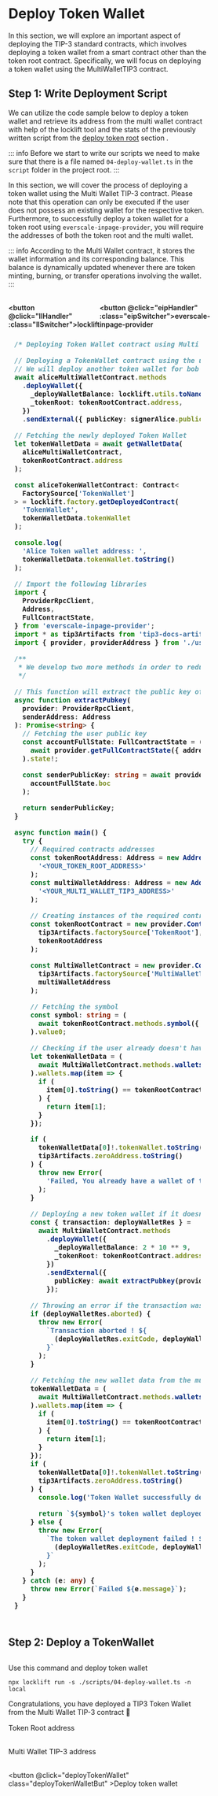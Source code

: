 # Deploy Token Wallet

<div class="DeployTokenWallet">

In this section, we will explore an important aspect of deploying the TIP-3 standard contracts, which involves deploying a token wallet from a smart contract other than the token root contract. Specifically, we will focus on deploying a token wallet using the MultiWalletTIP3 contract.

## Step 1: Write Deployment Script

<span  :class="LLdis"  >

We can utilize the code sample below to deploy a token wallet and retrieve its address from the multi wallet contract with help of the locklift tool and the stats of the previously written script from the [deploy token root](./tokenRoot.md#step-1-write-deployment-script) section .

::: info
Before we start to write our scripts we need to make sure that there is a file named `04-deploy-wallet.ts` in the `script` folder in the project root.
:::

</span>

<span  :class="EIPdis"  >

In this section, we will cover the process of deploying a token wallet using the Multi Wallet TIP-3 contract. Please note that this operation can only be executed if the user does not possess an existing wallet for the respective token. Furthermore, to successfully deploy a token wallet for a token root using `everscale-inpage-provider`, you will require the addresses of both the token root and the multi wallet.

::: info
According to the Multi Wallet contract, it stores the wallet information and its corresponding balance. This balance is dynamically updated whenever there are token minting, burning, or transfer operations involving the wallet.
:::

</span>
<br/>

<div class="switcherContainer">

<button @click="llHandler" :class="llSwitcher">locklift</button>

<button @click="eipHandler" :class="eipSwitcher">everscale-inpage-provider </button>

</div>

<div class="codeBlockContainer" >

<span  :class="LLdis">

```typescript
/* Deploying Token Wallet contract using Multi Wallet TIP-3 */

// Deploying a TokenWallet contract using the using multi wallet contract for alice
// We will deploy another token wallet for bob at the time of transferring he tokens
await aliceMultiWalletContract.methods
  .deployWallet({
    _deployWalletBalance: locklift.utils.toNano('3'),
    _tokenRoot: tokenRootContract.address,
  })
  .sendExternal({ publicKey: signerAlice.publicKey });

// Fetching the newly deployed Token Wallet
let tokenWalletData = await getWalletData(
  aliceMultiWalletContract,
  tokenRootContract.address
);

const aliceTokenWalletContract: Contract<
  FactorySource['TokenWallet']
> = locklift.factory.getDeployedContract(
  'TokenWallet',
  tokenWalletData.tokenWallet
);

console.log(
  'Alice Token wallet address: ',
  tokenWalletData.tokenWallet.toString()
);
```

</span>

<span  :class="EIPdis">

```typescript
// Import the following libraries
import {
  ProviderRpcClient,
  Address,
  FullContractState,
} from 'everscale-inpage-provider';
import * as tip3Artifacts from 'tip3-docs-artifacts';
import { provider, providerAddress } from './useProvider';

/**
 * We develop two more methods in order to reduce the mass of the script
 */

// This function will extract the public key of the sender
async function extractPubkey(
  provider: ProviderRpcClient,
  senderAddress: Address
): Promise<string> {
  // Fetching the user public key
  const accountFullState: FullContractState = (
    await provider.getFullContractState({ address: senderAddress })
  ).state!;

  const senderPublicKey: string = await provider.extractPublicKey(
    accountFullState.boc
  );

  return senderPublicKey;
}

async function main() {
  try {
    // Required contracts addresses
    const tokenRootAddress: Address = new Address(
      '<YOUR_TOKEN_ROOT_ADDRESS>'
    );
    const multiWalletAddress: Address = new Address(
      '<YOUR_MULTI_WALLET_TIP3_ADDRESS>'
    );

    // Creating instances of the required contracts
    const tokenRootContract = new provider.Contract(
      tip3Artifacts.factorySource['TokenRoot'],
      tokenRootAddress
    );

    const MultiWalletContract = new provider.Contract(
      tip3Artifacts.factorySource['MultiWalletTIP3'],
      multiWalletAddress
    );

    // Fetching the symbol
    const symbol: string = (
      await tokenRootContract.methods.symbol({ answerId: 0 }).call()
    ).value0;

    // Checking if the user already doesn't have any wallet of that token root
    let tokenWalletData = (
      await MultiWalletContract.methods.wallets().call()
    ).wallets.map(item => {
      if (
        item[0].toString() == tokenRootContract.address.toString()
      ) {
        return item[1];
      }
    });

    if (
      tokenWalletData[0]!.tokenWallet.toString() !=
      tip3Artifacts.zeroAddress.toString()
    ) {
      throw new Error(
        'Failed, You already have a wallet of this token !'
      );
    }

    // Deploying a new token wallet if it doesn't exists before
    const { transaction: deployWalletRes } =
      await MultiWalletContract.methods
        .deployWallet({
          _deployWalletBalance: 2 * 10 ** 9,
          _tokenRoot: tokenRootContract.address,
        })
        .sendExternal({
          publicKey: await extractPubkey(provider, providerAddress),
        });

    // Throwing an error if the transaction was aborted
    if (deployWalletRes.aborted) {
      throw new Error(
        `Transaction aborted ! ${
          (deployWalletRes.exitCode, deployWalletRes.resultCode)
        }`
      );
    }

    // Fetching the new wallet data from the multi wallet contract and check if its deployed successfully or not
    tokenWalletData = (
      await MultiWalletContract.methods.wallets().call()
    ).wallets.map(item => {
      if (
        item[0].toString() == tokenRootContract.address.toString()
      ) {
        return item[1];
      }
    });
    if (
      tokenWalletData[0]!.tokenWallet.toString() !=
      tip3Artifacts.zeroAddress.toString()
    ) {
      console.log('Token Wallet successfully deployed !');

      return `${symbol}'s token wallet deployed to: ${tokenWalletData[0]!.tokenWallet.toString()}`;
    } else {
      throw new Error(
        `The token wallet deployment failed ! ${
          (deployWalletRes.exitCode, deployWalletRes.resultCode)
        }`
      );
    }
  } catch (e: any) {
    throw new Error(`Failed ${e.message}`);
  }
}
```

</span>

</div>

## Step 2: Deploy a TokenWallet

<div class="action">
<div :class="llAction">

Use this command and deploy token wallet

```shell
npx locklift run -s ./scripts/04-deploy-wallet.ts -n local
```

<ImgContainer src= '/04-deploy-wallet.png' width="100%" altText="buildStructure" />

Congratulations, you have deployed a TIP3 Token Wallet from the Multi Wallet TIP-3 contract 🎉

</div>

<div :class="eipAction" >

<p class=actionInName style="margin-bottom: 0;">Token Root address</p>
<input ref="actionTokenRootAddress" class="action Ain" type="text"/>

<p class=actionInName style="margin-bottom: 0;">Multi Wallet TIP-3 address</p>
<input ref="actionMultiWalletTip3Address" class="action Ain" type="text"/>

<button @click="deployTokenWallet" class="deployTokenWalletBut" >Deploy token wallet</button>

</div>

</div>

<p id="output-p" :class="EIPdis" ref="deployTokenWalletOutput"><loading :text="loadingText"/></p>

</div>

<script lang="ts" >
import { defineComponent, ref, onMounted } from "vue";
import {deployRootParams} from "../../scripts/types";
import {toast} from "/src/helpers/toast";
import {deployTokenWalletCon} from "../../scripts/contract/tokenWallet"
import ImgContainer from "../../../../../.vitepress/theme/components/shared/BKDImgContainer.vue"
import loading from "../../../../../.vitepress/theme/components/shared/BKDLoading.vue"

export default defineComponent({
  name: "DeployTokenWallet",
    components :{
    ImgContainer,
    loading

  },
  data(){
    return{
        LLdis: "cbShow",
        EIPdis: "cbHide",
        llSwitcher:"llSwitcher on",
        eipSwitcher: "eipSwitcher off",
        llAction: "llAction cbShow",
        eipAction: "eipAction cbHide",
        loadingText: " ",

    }
  },
  setup() {

    function llHandler(e){
        if(this.LLdis == "cbHide")
        {
            this.llSwitcher = "llSwitcher on";
            this.eipSwitcher = "eipSwitcher off"
        };
        this.EIPdis = "cbHide"
        this.LLdis = "cbShow"
        this.llAction = "llAction cbShow"
        this.eipAction = "eipAction cbHide"
}
    async function eipHandler(e){
        if(this.EIPdis == "cbHide")
        {
            this.llSwitcher = "llSwitcher off";
            this.eipSwitcher = "eipSwitcher on"
        };
        this.LLdis = "cbHide"
        this.EIPdis = "cbShow"
        this.llAction = "llAction cbHide"
        this.eipAction = "eipAction cbShow"
    }
  async function deployTokenWallet(){
          this.loadingText = ""
        // checking of all the values are fully filled
        if (
            this.$refs.actionTokenRootAddress.value == ""

        ){
            toast("Token root address field is required !",0)
            this.loadingText = "Failed"
            return
        }
        if (
            this.$refs.actionMultiWalletTip3Address.value == ""

        ){
            toast("Multi wallet tip-3 address field is required !",0)
            this.loadingText = "Failed"
            return
        }

        let deployTokenWalletAddr = await deployTokenWalletCon(this.$refs.actionTokenRootAddress.value, this.$refs.actionMultiWalletTip3Address.value)
        // Rendering the output
        deployTokenWalletAddr = !deployTokenWalletAddr ? "Failed" :  deployTokenWalletAddr;
        this.loadingText = deployTokenWalletAddr;
  }
return {
        eipHandler,
        llHandler,
        deployTokenWallet
    };
  },
});

</script>

<style>

.action{
    display:inline-block;
}

.actionInName{
    font-size: .9rem;
}

.deployTokenWalletBut, .switcherContainer, .codeBlockContainer, .Ain
{
  background-color: var(--vp-c-bg-mute);
  transition: background-color 0.1s;
  border: 1px solid var(--vp-c-divider);
  border-radius: 8px;
  font-weight: 600;
  cursor : pointer;
}
.Ain{
    padding-left : 10px;
    margin : 0;
}
.deployTokenWalletBut{
    cursor:pointer;
    padding: 5px 12px;
    display: flex;
    transition: all ease .3s;
}

.deployTokenWalletBut:hover{
      border: 1px solid var(--light-color-ts-class);
}

#output-p{
    /* height: 30px; */
    padding: 2px 10px;
    border-radius: 8px;
    border: 1px solid var(--vp-c-divider);
    }

.text{padding-left: 5px;font-size:1rem;}

.switcherContainer{
    border-bottom-left-radius: 0;
    border-bottom-right-radius: 0;
    display: flex;
    border: none;
    padding: 0px;
}
.switcherContainer > p{
    margin: 0px;
    padding : 0px;
}
.codeBlockContainer{
    border-top-left-radius: 0;
    border-top-right-radius: 0;
    padding: 8px 12px;
    font-size: 1rem;
}
.cbShow{
    display: block;
}
.cbHide{
    display: none;
}
.llSwitcher{
    padding: 5px 10px;
    border:  0 solid var(--vp-c-divider);
    border-width: 1px ;
    border-color: var(--vp-c-divider);
    border-top-left-radius: 8px;
    border-top-right-radius: 8px;
    font-weight: 600;
    transition: all ease .2s;
}
.eipSwitcher{
    padding: 5px 10px;
    border:  0 solid var(--vp-c-divider);
    border-width: 1px ;
    border-color: var(--vp-c-divider);
    border-top-left-radius: 8px;
    border-top-right-radius: 8px;
    font-weight: 600;
    transition: all ease .2s;
}
.llSwitcher:hover, .eipSwitcher:hover{
      border-color: var(--light-color-ts-class);
}
.eipAction{
    font-weight: 600;
}
.on{
    color : var(--light-color-ts-class);
}
.off{
    color : var(--vp-c-bg-mute);
}

* {box-sizing: border-box;}

.container {
  display: flex;
  position: relative;
  margin-bottom: 12px;
  font-size: .9rem;
}

.container .checkboxInput {
  position: absolute;
  opacity: 0;
  height: 0;
  width: 0;

}

.checkmark {
  cursor: pointer;
  position: relative;
  top: 0;
  left: 0;
  height: 25px;
  width: 25px;
  background-color: var(--vp-c-bg-mute);
  border: 1px solid var(--vp-c-divider);
  border-radius : 8px;
  margin-left: 10px;
}

.container input:checked ~ .checkmark {
  background-color: var(--vp-c-brand);
}

.checkmark:after {
  content: "";
  position: absolute;
  display: none;
}

.container input:checked ~ .checkmark:after {
  display: block;
}

.container .checkmark:after {
  left: 9px;
  top: 5px;
  width: 5px;
  height: 10px;
  border: solid white;
  border-width: 0 3px 3px 0;
  -webkit-transform: rotate(45deg);
  -ms-transform: rotate(45deg);
  transform: rotate(45deg);
}

</style>
